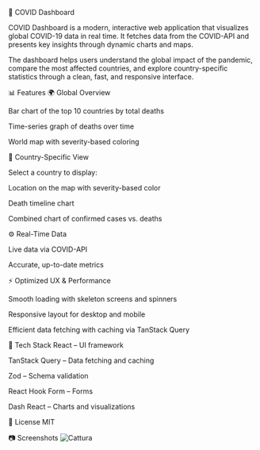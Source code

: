 🦠 COVID Dashboard

COVID Dashboard is a modern, interactive web application that visualizes global COVID-19 data in real time. It fetches data from the COVID-API and presents key insights through dynamic charts and maps.

The dashboard helps users understand the global impact of the pandemic, compare the most affected countries, and explore country-specific statistics through a clean, fast, and responsive interface.

📊 Features
🌍 Global Overview

Bar chart of the top 10 countries by total deaths

Time-series graph of deaths over time

World map with severity-based coloring

🧭 Country-Specific View

Select a country to display:

Location on the map with severity-based color

Death timeline chart

Combined chart of confirmed cases vs. deaths

⚙️ Real-Time Data

Live data via COVID-API

Accurate, up-to-date metrics

⚡ Optimized UX & Performance

Smooth loading with skeleton screens and spinners

Responsive layout for desktop and mobile

Efficient data fetching with caching via TanStack Query

🧱 Tech Stack
React – UI framework

TanStack Query – Data fetching and caching

Zod – Schema validation

React Hook Form – Forms

Dash React – Charts and visualizations



📄 License
MIT

📷 Screenshots 
![Cattura](https://github.com/user-attachments/assets/62e85262-42ab-431c-b71c-237cad5c5292)
